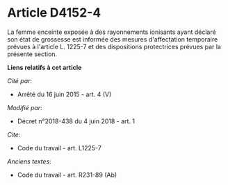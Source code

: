 # Article D4152-4

La femme enceinte exposée à des rayonnements ionisants ayant déclaré son état de grossesse est informée des mesures
d'affectation temporaire prévues à l'article L. 1225-7 et des dispositions protectrices prévues par la présente section.

**Liens relatifs à cet article**

_Cité par_:

  - Arrêté du 16 juin 2015 - art. 4 (V)

_Modifié par_:

  - Décret n°2018-438 du 4 juin 2018 - art. 1

_Cite_:

  - Code du travail - art. L1225-7

_Anciens textes_:

  - Code du travail - art. R231-89 (Ab)
